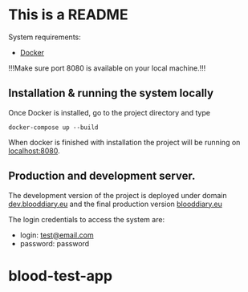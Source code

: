 # This is a README

System requirements: 
  - [Docker](https://www.docker.com/get-started)  
  
  
!!!Make sure port 8080 is available on your local machine.!!!
 

## Installation & running the system locally

 
Once Docker is installed, go to the project directory and type

```Docker
docker-compose up --build
```

When docker is finished with installation the project will be running on [localhost:8080](http://localhost:8080). 

## Production and development server. 

The development version of the project is deployed under domain [dev.blooddiary.eu](https://dev.blooddiary.eu) and the final production version [blooddiary.eu](https://www.blooddiary.eu)

The login credentials to access the system are: 
  - login: test@email.com
  - password: password
 




# blood-test-app

